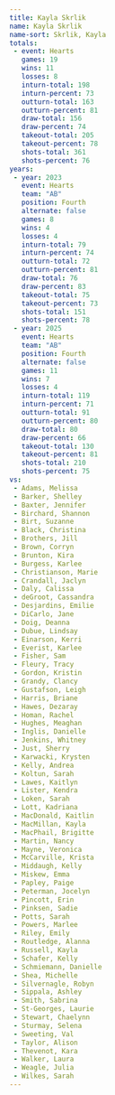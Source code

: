 ```yaml
---
title: Kayla Skrlik
name: Kayla Skrlik
name-sort: Skrlik, Kayla
totals:
 - event: Hearts
   games: 19
   wins: 11
   losses: 8
   inturn-total: 198
   inturn-percent: 73
   outturn-total: 163
   outturn-percent: 81
   draw-total: 156
   draw-percent: 74
   takeout-total: 205
   takeout-percent: 78
   shots-total: 361
   shots-percent: 76
years:
 - year: 2023
   event: Hearts
   team: "AB"
   position: Fourth
   alternate: false
   games: 8
   wins: 4
   losses: 4
   inturn-total: 79
   inturn-percent: 74
   outturn-total: 72
   outturn-percent: 81
   draw-total: 76
   draw-percent: 83
   takeout-total: 75
   takeout-percent: 73
   shots-total: 151
   shots-percent: 78
 - year: 2025
   event: Hearts
   team: "AB"
   position: Fourth
   alternate: false
   games: 11
   wins: 7
   losses: 4
   inturn-total: 119
   inturn-percent: 71
   outturn-total: 91
   outturn-percent: 80
   draw-total: 80
   draw-percent: 66
   takeout-total: 130
   takeout-percent: 81
   shots-total: 210
   shots-percent: 75
vs:
 - Adams, Melissa
 - Barker, Shelley
 - Baxter, Jennifer
 - Birchard, Shannon
 - Birt, Suzanne
 - Black, Christina
 - Brothers, Jill
 - Brown, Corryn
 - Brunton, Kira
 - Burgess, Karlee
 - Christianson, Marie
 - Crandall, Jaclyn
 - Daly, Calissa
 - deGroot, Cassandra
 - Desjardins, Emilie
 - DiCarlo, Jane
 - Doig, Deanna
 - Dubue, Lindsay
 - Einarson, Kerri
 - Everist, Karlee
 - Fisher, Sam
 - Fleury, Tracy
 - Gordon, Kristin
 - Grandy, Clancy
 - Gustafson, Leigh
 - Harris, Briane
 - Hawes, Dezaray
 - Homan, Rachel
 - Hughes, Meaghan
 - Inglis, Danielle
 - Jenkins, Whitney
 - Just, Sherry
 - Karwacki, Krysten
 - Kelly, Andrea
 - Koltun, Sarah
 - Lawes, Kaitlyn
 - Lister, Kendra
 - Loken, Sarah
 - Lott, Kadriana
 - MacDonald, Kaitlin
 - MacMillan, Kayla
 - MacPhail, Brigitte
 - Martin, Nancy
 - Mayne, Veronica
 - McCarville, Krista
 - Middaugh, Kelly
 - Miskew, Emma
 - Papley, Paige
 - Peterman, Jocelyn
 - Pincott, Erin
 - Pinksen, Sadie
 - Potts, Sarah
 - Powers, Marlee
 - Riley, Emily
 - Routledge, Alanna
 - Russell, Kayla
 - Schafer, Kelly
 - Schmiemann, Danielle
 - Shea, Michelle
 - Silvernagle, Robyn
 - Sippala, Ashley
 - Smith, Sabrina
 - St-Georges, Laurie
 - Stewart, Chaelynn
 - Sturmay, Selena
 - Sweeting, Val
 - Taylor, Alison
 - Thevenot, Kara
 - Walker, Laura
 - Weagle, Julia
 - Wilkes, Sarah
---
```

